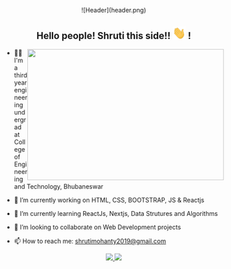 <p align ="center">![Header](header.png)</p>

<h2 align="center"> Hello people! Shruti this side!! <img src="https://raw.githubusercontent.com/ABSphreak/ABSphreak/master/gifs/Hi.gif" width="30px"> ! </h2>

<img align="right" src="https://media.istockphoto.com/vectors/working-at-home-vector-flat-style-illustration-online-career-space-vector-id1241710244?k=20&m=1241710244&s=612x612&w=0&h=RqGpgs6pK0cC7C-P70rgtf0iPFaQLTfa0X3eNJiYRCs=" width="450" height="300">


- 👩‍🎓 I'm a third year engineering undergrad at College of Engineering and Technology, Bhubaneswar

- 🔭 I’m currently working on HTML, CSS, BOOTSTRAP, JS & Reactjs

- 🌱 I’m currently learning ReactJs, Nextjs, Data Strutures and Algorithms

- 👯 I’m looking to collaborate on Web Development projects

- 📫 How to reach me: shrutimohanty2019@gmail.com 

<p align="center">
<a href="https://github.com/shruti0419">
  <img height="160em" src="https://github-readme-stats.vercel.app/api?username=shruti0419&show_icons=true&theme=dark&include_all_commits=true&count_private=true"/>
  <img height="160em" src="https://github-readme-streak-stats.herokuapp.com/?user=shruti0419&theme=dark"/>
</a>
</p>

